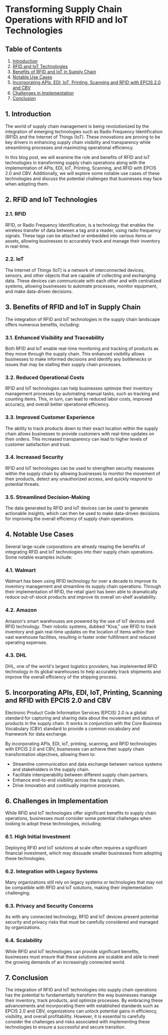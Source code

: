 # Transforming Supply Chain Operations with RFID and IoT Technologies

## Table of Contents
1. [Introduction](#introduction)
2. [RFID and IoT Technologies](#rfid-and-iot)
3. [Benefits of RFID and IoT in Supply Chain](#benefits)
4. [Notable Use Cases](#use-cases)
5. [Incorporating APIs, EDI, IoT, Printing, Scanning and RFID with EPCIS 2.0 and CBV](#incorporating-technologies)
6. [Challenges in Implementation](#challenges)
7. [Conclusion](#conclusion)

## 1. Introduction <a name="introduction"></a>
The world of supply chain management is being revolutionized by the integration of emerging technologies such as Radio Frequency Identification (RFID) and the Internet of Things (IoT). These innovations are proving to be key drivers in enhancing supply chain visibility and transparency while streamlining processes and maximizing operational efficiency.

In this blog post, we will examine the role and benefits of RFID and IoT technologies in transforming supply chain operations along with the implementation of APIs, EDI, IoT, Printing, Scanning, and RFID with EPCIS 2.0 and CBV. Additionally, we will explore some notable use cases of these technologies and discuss the potential challenges that businesses may face when adopting them.

## 2. RFID and IoT Technologies <a name="rfid-and-iot"></a>
### 2.1. RFID
RFID, or Radio Frequency Identification, is a technology that enables the wireless transfer of data between a tag and a reader, using radio frequency signals. These tags can be attached or embedded into various items or assets, allowing businesses to accurately track and manage their inventory in real-time.

### 2.2. IoT
The Internet of Things (IoT) is a network of interconnected devices, sensors, and other objects that are capable of collecting and exchanging data. These devices can communicate with each other and with centralized systems, allowing businesses to automate processes, monitor equipment, and make data-driven decisions.

## 3. Benefits of RFID and IoT in Supply Chain <a name="benefits"></a>
The integration of RFID and IoT technologies in the supply chain landscape offers numerous benefits, including:

### 3.1. Enhanced Visibility and Traceability
Both RFID and IoT enable real-time monitoring and tracking of products as they move through the supply chain. This enhanced visibility allows businesses to make informed decisions and identify any bottlenecks or issues that may be stalling their supply chain processes.

### 3.2. Reduced Operational Costs
RFID and IoT technologies can help businesses optimize their inventory management processes by automating manual tasks, such as tracking and counting items. This, in turn, can lead to reduced labor costs, improved accuracy, and overall better operational efficiency.

### 3.3. Improved Customer Experience
The ability to track products down to their exact location within the supply chain allows businesses to provide customers with real-time updates on their orders. This increased transparency can lead to higher levels of customer satisfaction and trust.

### 3.4. Increased Security
RFID and IoT technologies can be used to strengthen security measures within the supply chain by allowing businesses to monitor the movement of their products, detect any unauthorized access, and quickly respond to potential threats.

### 3.5. Streamlined Decision-Making
The data generated by RFID and IoT devices can be used to generate actionable insights, which can then be used to make data-driven decisions for improving the overall efficiency of supply chain operations.

## 4. Notable Use Cases <a name="use-cases"></a>
Several large-scale corporations are already reaping the benefits of integrating RFID and IoT technologies into their supply chain operations. Some notable examples include:

### 4.1. Walmart
Walmart has been using RFID technology for over a decade to improve its inventory management and streamline its supply chain operations. Through their implementation of RFID, the retail giant has been able to dramatically reduce out-of-stock products and improve its overall on-shelf availability.

### 4.2. Amazon
Amazon's smart warehouses are powered by the use of IoT devices and RFID technology. Their robotic systems, dubbed "Kiva," use RFID to track inventory and gain real-time updates on the location of items within their vast warehouse facilities, resulting in faster order fulfillment and reduced operating expenses.

### 4.3. DHL
DHL, one of the world's largest logistics providers, has implemented RFID technology in its global warehouses to help accurately track shipments and improve the overall efficiency of the shipping process.

## 5. Incorporating APIs, EDI, IoT, Printing, Scanning and RFID with EPCIS 2.0 and CBV <a name="incorporating-technologies"></a>
Electronic Product Code Information Services (EPCIS) 2.0 is a global standard for capturing and sharing data about the movement and status of products in the supply chain. It works in conjunction with the Core Business Vocabulary (CBV) standard to provide a common vocabulary and framework for data exchange.

By incorporating APIs, EDI, IoT, printing, scanning, and RFID technologies with EPCIS 2.0 and CBV, businesses can achieve their supply chain transformation objectives, allowing them to:

- Streamline communication and data exchange between various systems and stakeholders in the supply chain.
- Facilitate interoperability between different supply chain partners.
- Enhance end-to-end visibility across the supply chain.
- Drive innovation and continually improve processes.

## 6. Challenges in Implementation <a name="challenges"></a>
While RFID and IoT technologies offer significant benefits to supply chain operations, businesses must consider some potential challenges when looking to adopt these technologies, including:

### 6.1. High Initial Investment
Deploying RFID and IoT solutions at scale often requires a significant financial investment, which may dissuade smaller businesses from adopting these technologies.

### 6.2. Integration with Legacy Systems
Many organizations still rely on legacy systems or technologies that may not be compatible with RFID and IoT solutions, making their implementation challenging.

### 6.3. Privacy and Security Concerns
As with any connected technology, RFID and IoT devices present potential security and privacy risks that must be carefully considered and managed by organizations.

### 6.4. Scalability
While RFID and IoT technologies can provide significant benefits, businesses must ensure that these solutions are scalable and able to meet the growing demands of an increasingly connected world.

## 7. Conclusion <a name="conclusion"></a>
The integration of RFID and IoT technologies into supply chain operations has the potential to fundamentally transform the way businesses manage their inventory, track products, and optimize processes. By embracing these advancements and incorporating them with established standards such as EPCIS 2.0 and CBV, organizations can unlock potential gains in efficiency, visibility, and overall profitability. However, it is essential to carefully consider the challenges and risks associated with implementing these technologies to ensure a successful and secure transition.